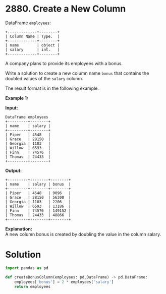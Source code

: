 # 2880. Create a New Column

DataFrame `employees`:

```
+-------------+--------+
| Column Name | Type.  |
+-------------+--------+
| name        | object |
| salary      | int.   |
+-------------+--------+
```

A company plans to provide its employees with a bonus.

Write a solution to create a new column name `bonus` that contains the doubled values of the `salary` column.

The result format is in the following example.

**Example 1:**

**Input:** <br>

```
DataFrame employees
+---------+--------+
| name    | salary |
+---------+--------+
| Piper   | 4548   |
| Grace   | 28150  |
| Georgia | 1103   |
| Willow  | 6593   |
| Finn    | 74576  |
| Thomas  | 24433  |
+---------+--------+
```

**Output:** <br>

```
+---------+--------+--------+
| name    | salary | bonus  |
+---------+--------+--------+
| Piper   | 4548   | 9096   |
| Grace   | 28150  | 56300  |
| Georgia | 1103   | 2206   |
| Willow  | 6593   | 13186  |
| Finn    | 74576  | 149152 |
| Thomas  | 24433  | 48866  |
+---------+--------+--------+
```

**Explanation:**<br>
A new column bonus is created by doubling the value in the column salary.

# Solution

```python
import pandas as pd

def createBonusColumn(employees: pd.DataFrame) -> pd.DataFrame:
    employees['bonus'] = 2 * employees['salary']
    return employees
```
